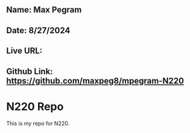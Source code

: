 ## Name: Max Pegram

## Date: 8/27/2024

## Live URL:

## Github Link: https://github.com/maxpeg8/mpegram-N220

# N220 Repo

This is my repo for N220.
